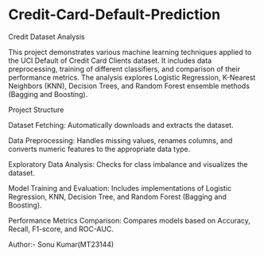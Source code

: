 # Credit-Card-Default-Prediction

Credit Dataset Analysis

This project demonstrates various machine learning techniques applied to the UCI Default of Credit Card Clients dataset. It includes data preprocessing, training of different classifiers, and comparison of their performance metrics. The analysis explores Logistic Regression, K-Nearest Neighbors (KNN), Decision Trees, and Random Forest ensemble methods (Bagging and Boosting).

Project Structure

Dataset Fetching: Automatically downloads and extracts the dataset.

Data Preprocessing: Handles missing values, renames columns, and converts numeric features to the appropriate data type.

Exploratory Data Analysis: Checks for class imbalance and visualizes the dataset.

Model Training and Evaluation: Includes implementations of Logistic Regression, KNN, Decision Tree, and Random Forest (Bagging and Boosting).

Performance Metrics Comparison: Compares models based on Accuracy, Recall, F1-score, and ROC-AUC.

Author:-
Sonu Kumar(MT23144)
